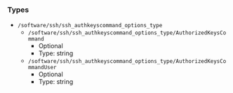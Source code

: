 
### Types

 - `/software/ssh/ssh_authkeyscommand_options_type`
    - `/software/ssh/ssh_authkeyscommand_options_type/AuthorizedKeysCommand`
        - Optional
        - Type: string
    - `/software/ssh/ssh_authkeyscommand_options_type/AuthorizedKeysCommandUser`
        - Optional
        - Type: string
